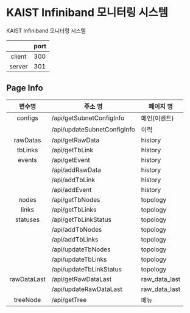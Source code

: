 # KAIST Infiniband 모니터링 시스템

KAIST Infiniband 모니터링 시스템

|           | port                
:----------:| ----------- 
|  client   | 300 
|  server   | 301 

## Page Info

| 변수명           | 주소 명                    | 페이지 명
| :--------------:| -------------------------- | ---------------
|  configs        | /api/getSubnetConfigInfo   | 메인(이벤트)
|                 | /api/updateSubnetConfigInfo| 이력
|  rawDatas       | /api/getRawData            | history
|  tbLinks        | /api/getTbLink             | history
|  events         | /api/getEvent              | history
|                 | /api/addRawData            | history
|                 | /api/addTbLink             | history
|                 | /api/addEvent              | history
|  nodes          | /api/getTbNodes            | topology
|  links          | /api/getTbLinks            | topology
|  statuses       | /api/getTbLinkStatus       | topology
|                 | /api/addTbNodes            | topology
|                 | /api/addTbLinks            | topology
|                 | /api/updateTbNodes         | topology
|                 | /api/updateTbLinks         | topology
|                 | /api/updateTbLinkStatus    | topology
| rawDataLast     | /api/getRawDataLast        | raw_data_last
|                 | /api/updateRawDataLast     | raw_data_last
| treeNode        | /api/getTree               | 메뉴